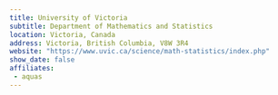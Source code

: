 ```yaml
---
title: University of Victoria
subtitle: Department of Mathematics and Statistics
location: Victoria, Canada
address: Victoria, British Columbia, V8W 3R4
website: "https://www.uvic.ca/science/math-statistics/index.php"
show_date: false
affiliates:
 - aquas
---
```

